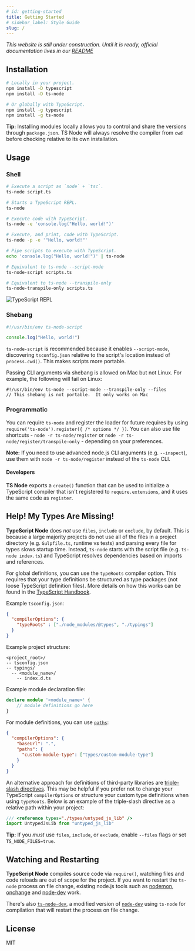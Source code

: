 ```yaml
---
# id: getting-started
title: Getting Started
# sidebar_label: Style Guide
slug: /
---
```


*This website is still under construction.  Until it is ready, official documentation lives in our [README](https://github.com/TypeStrong/ts-node)*

## Installation

```sh
# Locally in your project.
npm install -D typescript
npm install -D ts-node

# Or globally with TypeScript.
npm install -g typescript
npm install -g ts-node
```

**Tip:** Installing modules locally allows you to control and share the versions through `package.json`. TS Node will always resolve the compiler from `cwd` before checking relative to its own installation.

## Usage

### Shell

```sh
# Execute a script as `node` + `tsc`.
ts-node script.ts

# Starts a TypeScript REPL.
ts-node

# Execute code with TypeScript.
ts-node -e 'console.log("Hello, world!")'

# Execute, and print, code with TypeScript.
ts-node -p -e '"Hello, world!"'

# Pipe scripts to execute with TypeScript.
echo 'console.log("Hello, world!")' | ts-node

# Equivalent to ts-node --script-mode
ts-node-script scripts.ts

# Equivalent to ts-node --transpile-only
ts-node-transpile-only scripts.ts
```

![TypeScript REPL](/img/screenshot.png)

### Shebang

```typescript
#!/usr/bin/env ts-node-script

console.log("Hello, world!")
```

`ts-node-script` is recommended because it enables `--script-mode`, discovering `tsconfig.json` relative to the script's location instead of `process.cwd()`.  This makes scripts more portable.

Passing CLI arguments via shebang is allowed on Mac but not Linux.  For example, the following will fail on Linux:

```
#!/usr/bin/env ts-node --script-mode --transpile-only --files
// This shebang is not portable.  It only works on Mac
```

### Programmatic

You can require `ts-node` and register the loader for future requires by using `require('ts-node').register({ /* options */ })`. You can also use file shortcuts - `node -r ts-node/register` or `node -r ts-node/register/transpile-only` - depending on your preferences.

**Note:** If you need to use advanced node.js CLI arguments (e.g. `--inspect`), use them with `node -r ts-node/register` instead of the `ts-node` CLI.

#### Developers

**TS Node** exports a `create()` function that can be used to initialize a TypeScript compiler that isn't registered to `require.extensions`, and it uses the same code as `register`.

## Help! My Types Are Missing!

**TypeScript Node** does _not_ use `files`, `include` or `exclude`, by default. This is because a large majority projects do not use all of the files in a project directory (e.g. `Gulpfile.ts`, runtime vs tests) and parsing every file for types slows startup time. Instead, `ts-node` starts with the script file (e.g. `ts-node index.ts`) and TypeScript resolves dependencies based on imports and references.

For global definitions, you can use the `typeRoots` compiler option.  This requires that your type definitions be structured as type packages (not loose TypeScript definition files). More details on how this works can be found in the [TypeScript Handbook](https://www.typescriptlang.org/docs/handbook/tsconfig-json.html#types-typeroots-and-types).

Example `tsconfig.json`:

```json
{
  "compilerOptions": {
    "typeRoots" : ["./node_modules/@types", "./typings"]
  }
}
```

Example project structure:

```text
<project_root>/
-- tsconfig.json
-- typings/
  -- <module_name>/
    -- index.d.ts
```

Example module declaration file:

```typescript
declare module '<module_name>' {
    // module definitions go here
}
```

For module definitions, you can use [`paths`](https://www.typescriptlang.org/docs/handbook/module-resolution.html#path-mapping):

```json
{
  "compilerOptions": {
    "baseUrl": ".",
    "paths": {
      "custom-module-type": ["types/custom-module-type"]
    }
  }
}
```

An alternative approach for definitions of third-party libraries are [triple-slash directives](https://www.typescriptlang.org/docs/handbook/triple-slash-directives.html). This may be helpful if you prefer not to change your TypeScript `compilerOptions` or structure your custom type definitions when using `typeRoots`. Below is an example of the triple-slash directive as a relative path within your project:

```typescript
/// <reference types="./types/untyped_js_lib" />
import UntypedJsLib from "untyped_js_lib"
```

**Tip:** If you _must_ use `files`, `include`, or `exclude`, enable `--files` flags or set `TS_NODE_FILES=true`.

## Watching and Restarting

**TypeScript Node** compiles source code via `require()`, watching files and code reloads are out of scope for the project. If you want to restart the `ts-node` process on file change, existing node.js tools such as [nodemon](https://github.com/remy/nodemon), [onchange](https://github.com/Qard/onchange) and [node-dev](https://github.com/fgnass/node-dev) work.

There's also [`ts-node-dev`](https://github.com/whitecolor/ts-node-dev), a modified version of [`node-dev`](https://github.com/fgnass/node-dev) using `ts-node` for compilation that will restart the process on file change.

## License

MIT

[npm-image]: https://img.shields.io/npm/v/ts-node.svg?style=flat
[npm-url]: https://npmjs.org/package/ts-node
[downloads-image]: https://img.shields.io/npm/dm/ts-node.svg?style=flat
[downloads-url]: https://npmjs.org/package/ts-node
[github-actions-image]: https://img.shields.io/github/workflow/status/TypeStrong/ts-node/Continuous%20Integration
[github-actions-url]: https://github.com/TypeStrong/ts-node/actions?query=workflow%3A%22Continuous+Integration%22
[codecov-image]: https://codecov.io/gh/TypeStrong/ts-node/branch/main/graph/badge.svg
[codecov-url]: https://codecov.io/gh/TypeStrong/ts-node
